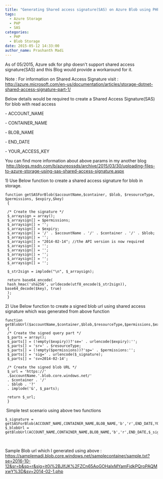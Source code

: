 ```yaml
---
title: "Generating Shared access signature(SAS) on Azure Blob using PHP"
tags:
  - Azure Storage
  - PHP
  - SAS
categories:
  - PHP
  - Blob Storage
date: 2015-05-12 14:33:00
author_name: Prashanth Madi
---
```


As of 05/2015, Azure sdk for php doesn't support shared access signature(SAS) and this Blog would provide a workaround for it. 

Note : For information on Shared Access Signature visit : <http://azure.microsoft.com/en-us/documentation/articles/storage-dotnet-shared-access-signature-part-1/>

Below details would be required to create a Shared Access Signature(SAS) for blob with read access

\- ACCOUNT\_NAME

\- CONTAINER\_NAME

\- BLOB\_NAME

\- END\_DATE

\- YOUR\_ACCESS\_KEY

You can find more information about above params in my another blog   <http://blogs.msdn.com/b/azureossds/archive/2015/03/30/uploading-files-to-azure-storage-using-sas-shared-access-signature.aspx>

1\) Use Below function to create a shared access signature for blob in storage.

``` {.scroll}
function getSASForBlob($accountName,$container, $blob, $resourceType, $permissions, $expiry,$key)
 {
 
 /* Create the signature */
 $_arraysign = array();
 $_arraysign[] = $permissions;
 $_arraysign[] = '';
 $_arraysign[] = $expiry;
 $_arraysign[] = '/' . $accountName . '/' . $container . '/' . $blob;
 $_arraysign[] = '';
 $_arraysign[] = "2014-02-14"; //the API version is now required
 $_arraysign[] = '';
 $_arraysign[] = '';
 $_arraysign[] = '';
 $_arraysign[] = '';
 $_arraysign[] = '';
 
 $_str2sign = implode("\n", $_arraysign);
 
 return base64_encode(
 hash_hmac('sha256', urldecode(utf8_encode($_str2sign)), base64_decode($key), true)
 );
 }
```

2\) Use Below function to create a signed blob url using shared access signature which was generated from above function

``` {.scroll}
function getBlobUrl($accountName,$container,$blob,$resourceType,$permissions,$expiry,$_signature)
 {
 /* Create the signed query part */
 $_parts = array();
 $_parts[] = (!empty($expiry))?'se=' . urlencode($expiry):'';
 $_parts[] = 'sr=' . $resourceType;
 $_parts[] = (!empty($permissions))?'sp=' . $permissions:'';
 $_parts[] = 'sig=' . urlencode($_signature);
 $_parts[] = 'sv=2014-02-14';
 
 /* Create the signed blob URL */
 $_url = 'https://'
 .$accountName.'.blob.core.windows.net/'
 . $container . '/'
 . $blob . '?'
 . implode('&', $_parts);
 
 return $_url;
 }
```

 Simple test scenario using above two functions

``` {.scroll}
$_signature = getSASForBlob(ACCOUNT_NAME,CONTAINER_NAME,BLOB_NAME,'b','r',END_DATE,YOUR_KEY);
$_blobUrl = getBlobUrl(ACCOUNT_NAME,CONTAINER_NAME,BLOB_NAME,'b','r',END_DATE,$_signature);
```

 

Sample Blob url which I generated using above : https://samplemadi.blob.core.windows.net/samplecontainer/sample.txt?se=2016-10-12&sr=b&sp=r&sig=it0j%2BJIfJK%2FZCn65AoGOHaIxMYamFidkPQroPAQMxwY%3D&sv=2014-02-1.php
